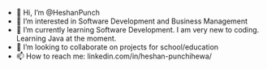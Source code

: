 - 👋 Hi, I’m @HeshanPunch
- 👀 I’m interested in Software Development and Business Management
- 🌱 I’m currently learning Software Development. I am very new to coding. Learning Java at the moment.
- 💞️ I’m looking to collaborate on projects for school/education
- 📫 How to reach me: linkedin.com/in/heshan-punchihewa/

<!---
HeshanPunch/HeshanPunch is a ✨ special ✨ repository because its `README.md` (this file) appears on your GitHub profile.
You can click the Preview link to take a look at your changes.
--->
